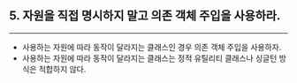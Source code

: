 ## 5. 자원을 직접 명시하지 말고 의존 객체 주입을 사용하라.

---
- 사용하는 자원에 따라 동작이 달라지는 클래스인 경우 의존 객체 주입을 사용하자.
- 사용하는 자원에 따라 동작이 달라지는 클래스는 정적 유틸리티 클래스나 싱글턴 방식은 적합하지 않다.
